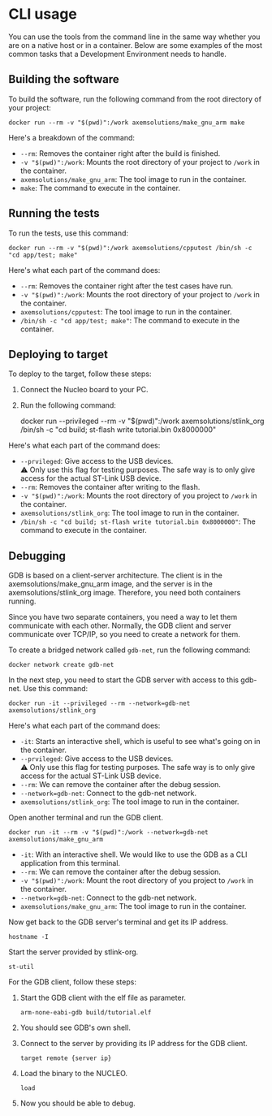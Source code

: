 # CLI usage

You can use the tools from the command line in the same way whether you are on a native host or in a 
container. Below are some examples of the most common tasks that a Development Environment needs to 
handle.

## Building the software

To build the software, run the following command from the root directory of your project:

    docker run --rm -v "$(pwd)":/work axemsolutions/make_gnu_arm make

Here's a breakdown of the command:

- `--rm`: Removes the container right after the build is finished.
- `-v "$(pwd)":/work`: Mounts the root directory of your project to `/work` in the container.
- `axemsolutions/make_gnu_arm`: The tool image to run in the container.
- `make`: The command to execute in the container.

## Running the tests

To run the tests, use this command:

    docker run --rm -v "$(pwd)":/work axemsolutions/cpputest /bin/sh -c "cd app/test; make"

Here's what each part of the command does:

- `--rm`: Removes the container right after the test cases have run.
- `-v "$(pwd)":/work`: Mounts the root directory of your project to `/work` in the container.
- `axemsolutions/cpputest`: The tool image to run in the container.
- `/bin/sh -c "cd app/test; make"`: The command to execute in the container.

## Deploying to target

To deploy to the target, follow these steps:

1. Connect the Nucleo board to your PC.
2. Run the following command:

    docker run --privileged --rm -v "$(pwd)":/work axemsolutions/stlink_org /bin/sh -c "cd build; 
    st-flash write tutorial.bin 0x8000000"

Here's what each part of the command does:

- `--prvileged`: Give access to the USB devices.  
:warning: Only use this flag for testing purposes. The safe way is to only give access for the 
actual ST-Link USB device.
- `--rm`: Removes the container after writing to the flash.
- `-v "$(pwd)":/work`: Mounts the root directory of you project to `/work` in the container. 
- `axemsolutions/stlink_org`: The tool image to run in the container.
- `/bin/sh -c "cd build; st-flash write tutorial.bin 0x8000000"`: The command to execute in the 
container.

## Debugging

GDB is based on a client-server architecture. The client is in the axemsolutions/make_gnu_arm image,
and the server is in the axemsolutions/stlink_org image. Therefore, you need both containers 
running.

Since you have two separate containers, you need a way to let them communicate with each other. 
Normally, the GDB client and server communicate over TCP/IP, so you need to create a network for 
them.

To create a bridged network called `gdb-net`, run the following command:

    docker network create gdb-net

In the next step, you need to start the GDB server with access to this gdb-net. Use this command:

    docker run -it --privileged --rm --network=gdb-net axemsolutions/stlink_org

Here's what each part of the command does:

- `-it`: Starts an interactive shell, which is useful to see what's going on in the container.
- `--prvileged`: Give access to the USB devices.  
:warning: Only use this flag for testing purposes. The safe way is to only give access for the 
actual ST-Link USB device.
- `--rm`: We can remove the container after the debug session.
- `--network=gdb-net`: Connect to the gdb-net network.
- `axemsolutions/stlink_org`: The tool image to run in the container.

Open another terminal and run the GDB client.

    docker run -it --rm -v "$(pwd)":/work --network=gdb-net axemsolutions/make_gnu_arm

- `-it`: With an interactive shell. We would like to use the GDB as a CLI application from this 
terminal.
- `--rm`: We can remove the container after the debug session.
- `-v "$(pwd)":/work`: Mount the root directory of you project to `/work` in the container. 
- `--network=gdb-net`: Connect to the gdb-net network.
- `axemsolutions/make_gnu_arm`: The tool image to run in the container.

Now get back to the GDB server's terminal and get its IP address.

    hostname -I
    
Start the server provided by stlink-org. 

    st-util

For the GDB client, follow these steps:

1. Start the GDB client with the elf file as parameter.

    ```
    arm-none-eabi-gdb build/tutorial.elf
    ```

2. You should see GDB's own shell.
3. Connect to the server by providing its IP address for the GDB client.

    ```
    target remote {server ip}
    ```

4. Load the binary to the NUCLEO.

    ```
    load
    ```

5. Now you should be able to debug.